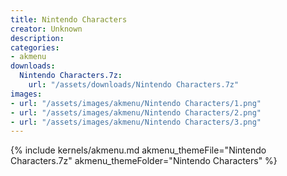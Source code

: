 ```yaml
---
title: Nintendo Characters
creator: Unknown
description: 
categories:
- akmenu
downloads:
  Nintendo Characters.7z:
    url: "/assets/downloads/Nintendo Characters.7z"
images:
- url: "/assets/images/akmenu/Nintendo Characters/1.png"
- url: "/assets/images/akmenu/Nintendo Characters/2.png"
- url: "/assets/images/akmenu/Nintendo Characters/3.png"
---
```


{% include kernels/akmenu.md akmenu_themeFile="Nintendo Characters.7z" akmenu_themeFolder="Nintendo Characters" %}
